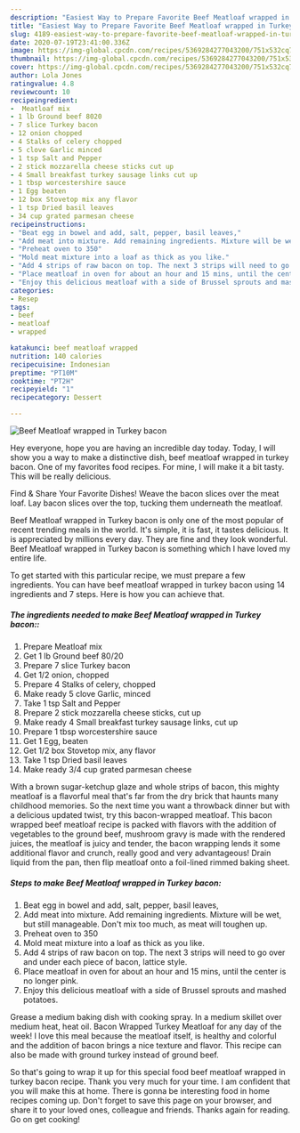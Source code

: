 ```yaml
---
description: "Easiest Way to Prepare Favorite Beef Meatloaf wrapped in Turkey bacon"
title: "Easiest Way to Prepare Favorite Beef Meatloaf wrapped in Turkey bacon"
slug: 4189-easiest-way-to-prepare-favorite-beef-meatloaf-wrapped-in-turkey-bacon
date: 2020-07-19T23:41:00.336Z
image: https://img-global.cpcdn.com/recipes/5369284277043200/751x532cq70/beef-meatloaf-wrapped-in-turkey-bacon-recipe-main-photo.jpg
thumbnail: https://img-global.cpcdn.com/recipes/5369284277043200/751x532cq70/beef-meatloaf-wrapped-in-turkey-bacon-recipe-main-photo.jpg
cover: https://img-global.cpcdn.com/recipes/5369284277043200/751x532cq70/beef-meatloaf-wrapped-in-turkey-bacon-recipe-main-photo.jpg
author: Lola Jones
ratingvalue: 4.8
reviewcount: 10
recipeingredient:
-  Meatloaf mix
- 1 lb Ground beef 8020
- 7 slice Turkey bacon
- 12 onion chopped
- 4 Stalks of celery chopped
- 5 clove Garlic minced
- 1 tsp Salt and Pepper
- 2 stick mozzarella cheese sticks cut up
- 4 Small breakfast turkey sausage links cut up
- 1 tbsp worcestershire sauce
- 1 Egg beaten
- 12 box Stovetop mix any flavor
- 1 tsp Dried basil leaves
- 34 cup grated parmesan cheese
recipeinstructions:
- "Beat egg in bowel and add, salt, pepper, basil leaves,"
- "Add meat into mixture. Add remaining ingredients. Mixture will be wet, but still manageable. Don&#39;t mix too much, as meat will toughen up."
- "Preheat oven to 350"
- "Mold meat mixture into a loaf as thick as you like."
- "Add 4 strips of raw bacon on top. The next 3 strips will need to go over and under each piece of bacon, lattice style."
- "Place meatloaf in oven for about an hour and 15 mins, until the center is no longer pink."
- "Enjoy this delicious meatloaf with a side of Brussel sprouts and mashed potatoes."
categories:
- Resep
tags:
- beef
- meatloaf
- wrapped

katakunci: beef meatloaf wrapped
nutrition: 140 calories
recipecuisine: Indonesian
preptime: "PT10M"
cooktime: "PT2H"
recipeyield: "1"
recipecategory: Dessert

---
```



![Beef Meatloaf wrapped in Turkey bacon](https://img-global.cpcdn.com/recipes/5369284277043200/751x532cq70/beef-meatloaf-wrapped-in-turkey-bacon-recipe-main-photo.jpg)

Hey everyone, hope you are having an incredible day today. Today, I will show you a way to make a distinctive dish, beef meatloaf wrapped in turkey bacon. One of my favorites food recipes. For mine, I will make it a bit tasty. This will be really delicious.

Find &amp; Share Your Favorite Dishes! Weave the bacon slices over the meat loaf. Lay bacon slices over the top, tucking them underneath the meatloaf.

Beef Meatloaf wrapped in Turkey bacon is only one of the most popular of recent trending meals in the world. It's simple, it is fast, it tastes delicious. It is appreciated by millions every day. They are fine and they look wonderful. Beef Meatloaf wrapped in Turkey bacon is something which I have loved my entire life.


To get started with this particular recipe, we must prepare a few ingredients. You can have beef meatloaf wrapped in turkey bacon using 14 ingredients and 7 steps. Here is how you can achieve that.

##### The ingredients needed to make Beef Meatloaf wrapped in Turkey bacon::

1. Prepare  Meatloaf mix
1. Get 1 lb Ground beef 80/20
1. Prepare 7 slice Turkey bacon
1. Get 1/2 onion, chopped
1. Prepare 4 Stalks of celery, chopped
1. Make ready 5 clove Garlic, minced
1. Take 1 tsp Salt and Pepper
1. Prepare 2 stick mozzarella cheese sticks, cut up
1. Make ready 4 Small breakfast turkey sausage links, cut up
1. Prepare 1 tbsp worcestershire sauce
1. Get 1 Egg, beaten
1. Get 1/2 box Stovetop mix, any flavor
1. Take 1 tsp Dried basil leaves
1. Make ready 3/4 cup grated parmesan cheese


With a brown sugar-ketchup glaze and whole strips of bacon, this mighty meatloaf is a flavorful meal that&#39;s far from the dry brick that haunts many childhood memories. So the next time you want a throwback dinner but with a delicious updated twist, try this bacon-wrapped meatloaf. This bacon wrapped beef meatloaf recipe is packed with flavors with the addition of vegetables to the ground beef, mushroom gravy is made with the rendered juices, the meatloaf is juicy and tender, the bacon wrapping lends it some additional flavor and crunch, really good and very advantageous! Drain liquid from the pan, then flip meatloaf onto a foil-lined rimmed baking sheet. 

##### Steps to make Beef Meatloaf wrapped in Turkey bacon:

1. Beat egg in bowel and add, salt, pepper, basil leaves,
1. Add meat into mixture. Add remaining ingredients. Mixture will be wet, but still manageable. Don&#39;t mix too much, as meat will toughen up.
1. Preheat oven to 350
1. Mold meat mixture into a loaf as thick as you like.
1. Add 4 strips of raw bacon on top. The next 3 strips will need to go over and under each piece of bacon, lattice style.
1. Place meatloaf in oven for about an hour and 15 mins, until the center is no longer pink.
1. Enjoy this delicious meatloaf with a side of Brussel sprouts and mashed potatoes.


Grease a medium baking dish with cooking spray. In a medium skillet over medium heat, heat oil. Bacon Wrapped Turkey Meatloaf for any day of the week! I love this meal because the meatloaf itself, is healthy and colorful and the addition of bacon brings a nice texture and flavor. This recipe can also be made with ground turkey instead of ground beef. 

So that's going to wrap it up for this special food beef meatloaf wrapped in turkey bacon recipe. Thank you very much for your time. I am confident that you will make this at home. There is gonna be interesting food in home recipes coming up. Don't forget to save this page on your browser, and share it to your loved ones, colleague and friends. Thanks again for reading. Go on get cooking!
